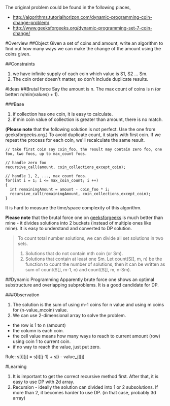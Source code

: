 The original problem could be found in the following places,
* http://algorithms.tutorialhorizon.com/dynamic-programming-coin-change-problem/
* http://www.geeksforgeeks.org/dynamic-programming-set-7-coin-change/

#Overview
##Object
Given a set of coins and amount, write an algorithm to find out how many ways we can make the change of the amount using the coins given.

##Constraints
1. we have infinite supply of each coin which value is S1, S2 ... Sm.
2. The coin order doesn't matter, so don't include duplicate results.

#Ideas
##Brutal force
Say the amount is n. The max count of coins is n (or better: n/min(values) + 1). 

###Base
1. if collection has one coin, it is easy to calculate.
2. if min coin value of collection is greater than amount, there is no match.

(**Please note** that the following solution is not perfect. Use the one from geeksforgeeks.org.)
To avoid duplicate count, it starts with first coin. If we repeat the process for each coin, we'll recalculate the same result.
```
// take first coin say coin_foo, the result may contain zero foo, one foo, two foos, up to max_count foos.

// handle zero foo
recursive_call(amount, coin_collections_except_coin);

// handle 1, 2, ..., max_count foos.
for(int i = 1; i <= max_coin_count; i ++)
{
  int remainingAmount = amount - coin_foo * i;
  recursive_call(remainingAmount, coin_collections_except_coin);
}
```

It is hard to measure the time/space complexity of this algorithm.

**Please note** that the brutal force one on [geeksforgeeks](http://www.geeksforgeeks.org/dynamic-programming-set-7-coin-change/) is much better than mine - it divides solutions into 2 buckets (instead of multiple ones like mine). It is easy to understand and converted to DP solution.

> To count total number solutions, we can divide all set solutions in two sets.
> 1. Solutions that do not contain mth coin (or Sm).
> 2. Solutions that contain at least one Sm.
> Let count(S[], m, n) be the function to count the number of solutions, then it can be written as sum of count(S[], m-1, n) and count(S[], m, n-Sm).

##Dynamic Programming
Apparently brute force one shows an optimal substructure and overlapping subproblems. It is a good candidate for DP.

###Observation
1. The solution is the sum of using m-1 coins for n value and using m coins for (n-value_mcoin) value.
2. We can use 2-dimensional array to solve the problem. 
  * the row is 1 to n (amount)
  * the column is each coin. 
  * the cell value means how many ways to reach to current amount (row) using coin 1 to current coin.
  * if no way to reach the value, just put zero.
  
Rule: s[i][j] = s[i][j-1] + s[i - value_j][j]

#Learning
1. It is important to get the correct recursive method first. After that, it is easy to use DP with 2d array.
2. Recursion - ideally the solution can divided into 1 or 2 subsolutions. If more than 2, it becomes harder to use DP. (in that case, probably 3d array)
